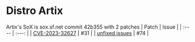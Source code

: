 # Distro Artix

Artix's SoX is sox.sf.net commit 42b355 with 2 patches
| Patch | Issue |
| :---- | :---: |
| [CVE-2023-32627](https://gitea.artixlinux.org/packages/sox/src/branch/master/CVE-2023-32627.patch) | #31 |
| [unfixed issues](https://gitea.artixlinux.org/packages/sox/src/branch/master/unfixed-issues.patch) |  #74 |
